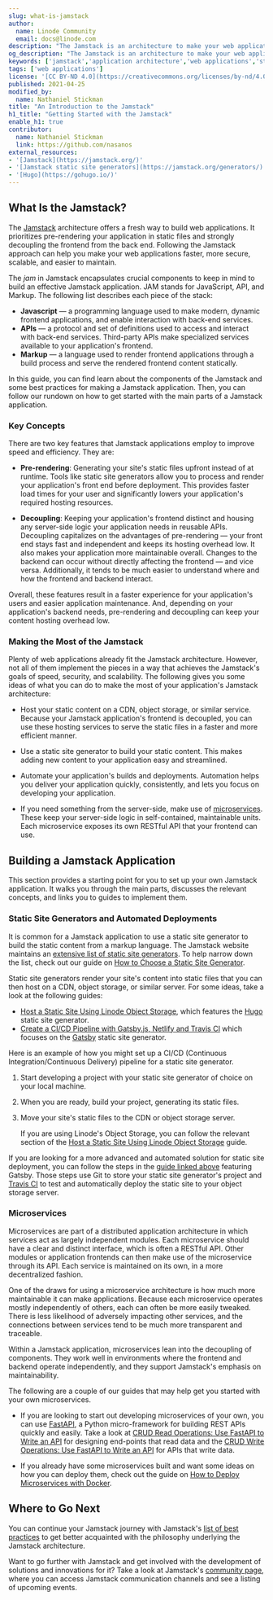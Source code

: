 ```yaml
---
slug: what-is-jamstack
author:
  name: Linode Community
  email: docs@linode.com
description: "The Jamstack is an architecture to make your web applications faster, more secure, and easier to maintain. This guide walks you through its key concepts and how to start applying the architecture to your projects."
og_description: "The Jamstack is an architecture to make your web applications faster, more secure, and easier to maintain. This guide walks you through its key concepts and how to start applying the architecture to your projects."
keywords: ['jamstack','application architecture','web applications','static site generators','hugo','gatsby','jekyll','microservices']
tags: ['web applications']
license: '[CC BY-ND 4.0](https://creativecommons.org/licenses/by-nd/4.0)'
published: 2021-04-25
modified_by:
  name: Nathaniel Stickman
title: "An Introduction to the Jamstack"
h1_title: "Getting Started with the Jamstack"
enable_h1: true
contributor:
  name: Nathaniel Stickman
  link: https://github.com/nasanos
external_resources:
- '[Jamstack](https://jamstack.org/)'
- '[Jamstack static site generators](https://jamstack.org/generators/)'
- '[Hugo](https://gohugo.io/)'
---
```


## What Is the Jamstack?

The [Jamstack](https://jamstack.org/) architecture offers a fresh way to build web applications. It prioritizes pre-rendering your application in static files and strongly decoupling the frontend from the back end. Following the Jamstack approach can help you make your web applications faster, more secure, scalable, and easier to maintain.

The *jam* in Jamstack encapsulates crucial components to keep in mind to build an effective Jamstack application. JAM stands for JavaScript, API, and Markup. The following list describes each piece of the stack:

- **Javascript** — a programming language used to make modern, dynamic frontend applications, and enable interaction with back-end services.
- **APIs** — a protocol and set of definitions used to access and interact with back-end services. Third-party APIs make specialized services available to your application's frontend.
- **Markup** — a language used to render frontend applications through a build process and serve the rendered frontend content statically.

In this guide, you can find learn about the components of the Jamstack and some best practices for making a Jamstack application. Then, you can follow our rundown on how to get started with the main parts of a Jamstack application.

### Key Concepts

There are two key features that Jamstack applications employ to improve speed and efficiency. They are:

- **Pre-rendering**: Generating your site's static files upfront instead of at runtime. Tools like static site generators allow you to process and render your application's front end before deployment. This provides faster load times for your user and significantly lowers your application's required hosting resources.

- **Decoupling**: Keeping your application's frontend distinct and housing any server-side logic your application needs in reusable APIs. Decoupling capitalizes on the advantages of pre-rendering — your front end stays fast and independent and keeps its hosting overhead low. It also makes your application more maintainable overall. Changes to the backend can occur without directly affecting the frontend — and vice versa. Additionally, it tends to be much easier to understand where and how the frontend and backend interact.

Overall, these features result in a faster experience for your application's users and easier application maintenance. And, depending on your application's backend needs, pre-rendering and decoupling can keep your content hosting overhead low.

### Making the Most of the Jamstack

Plenty of web applications already fit the Jamstack architecture. However, not all of them implement the pieces in a way that achieves the Jamstack's goals of speed, security, and scalability. The following gives you some ideas of what you can do to make the most of your application's Jamstack architecture:

- Host your static content on a CDN, object storage, or similar service. Because your Jamstack application's frontend is decoupled, you can use these hosting services to serve the static files in a faster and more efficient manner.

- Use a static site generator to build your static content. This makes adding new content to your application easy and streamlined.

- Automate your application's builds and deployments. Automation helps you deliver your application quickly, consistently, and lets you focus on developing your application.

- If you need something from the server-side, make use of [microservices](/docs/guides/what-is-jamstack/#microservices). These keep your server-side logic in self-contained, maintainable units. Each microservice exposes its own RESTful API that your frontend can use.

## Building a Jamstack Application

This section provides a starting point for you to set up your own Jamstack application. It walks you through the main parts, discusses the relevant concepts, and links you to guides to implement them.

### Static Site Generators and Automated Deployments

It is common for a Jamstack application to use a static site generator to build the static content from a markup language. The Jamstack website maintains an [extensive list of static site generators](https://jamstack.org/generators/). To help narrow down the list, check out our guide on [How to Choose a Static Site Generator](/docs/guides/how-to-choose-static-site-generator/).

Static site generators render your site's content into static files that you can then host on a CDN, object storage, or similar server. For some ideas, take a look at the following guides:

- [Host a Static Site Using Linode Object Storage](/docs/guides/host-static-site-object-storage/), which features the [Hugo](https://gohugo.io/) static site generator.
- [Create a CI/CD Pipeline with Gatsby.js, Netlify and Travis CI](/docs/guides/install-gatsbyjs/) which focuses on the [Gatsby](https://www.gatsbyjs.com/) static site generator.

Here is an example of how you might set up a CI/CD (Continuous Integration/Continuous Delivery) pipeline for a static site generator.

1. Start developing a project with your static site generator of choice on your local machine.

1. When you are ready, build your project, generating its static files.

1. Move your site's static files to the CDN or object storage server.

    If you are using Linode's Object Storage, you can follow the relevant section of the [Host a Static Site Using Linode Object Storage](/docs/guides/host-static-site-object-storage/#upload-your-static-site-to-linode-object-storage) guide.

If you are looking for a more advanced and automated solution for static site deployment, you can follow the steps in the [guide linked above](/docs/guides/install-gatsbyjs/) featuring Gatsby. Those steps use Git to store your static site generator's project and [Travis CI](https://travis-ci.com/) to test and automatically deploy the static site to your object storage server.

### Microservices

Microservices are part of a distributed application architecture in which services act as largely independent modules. Each microservice should have a clear and distinct interface, which is often a RESTful API. Other modules or application frontends can then make use of the microservice through its API. Each service is maintained on its own, in a more decentralized fashion.

One of the draws for using a microservice architecture is how much more maintainable it can make applications. Because each microservice operates mostly independently of others, each can often be more easily tweaked. There is less likelihood of adversely impacting other services, and the connections between services tend to be much more transparent and traceable.

Within a Jamstack application, microservices lean into the decoupling of components. They work well in environments where the frontend and backend operate independently, and they support Jamstack's emphasis on maintainability.

The following are a couple of our guides that may help get you started with your own microservices.

- If you are looking to start out developing microservices of your own, you can use [FastAPI](https://fastapi.tiangolo.com/), a Python micro-framework for building REST APIs quickly and easily. Take a look at [CRUD Read Operations: Use FastAPI to Write an API](/docs/guides/crud-read-operations-use-fastapi-to-write-an-api/) for designing end-points that read data and the [CRUD Write Operations: Use FastAPI to Write an API](/docs/guides/crud-write-operations-use-fastapi-to-write-an-api/) for APIs that write data.

- If you already have some microservices built and want some ideas on how you can deploy them, check out the guide on [How to Deploy Microservices with Docker](/docs/guides/deploying-microservices-with-docker/).

## Where to Go Next

You can continue your Jamstack journey with Jamstack's [list of best practices](https://jamstack.org/best-practices/) to get better acquainted with the philosophy underlying the Jamstack architecture.

Want to go further with Jamstack and get involved with the development of solutions and innovations for it? Take a look at Jamstack's [community page](https://jamstack.org/community/), where you can access Jamstack communication channels and see a listing of upcoming events.
